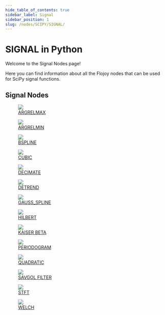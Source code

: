 ```yaml
---
hide_table_of_contents: true
sidebar_label: Signal
sidebar_position: 1
slug: /nodes/SCIPY/SIGNAL/
---
```


# SIGNAL in Python

Welcome to the Signal Nodes page!

Here you can find information about all the Flojoy nodes that can be used for SciPy signal functions.

## Signal Nodes

<div className="flex flex-wrap" style={{ marginLeft: "-55px" }}>

<div className="p-4">
<a href="/nodes/SCIPY/SIGNAL/ARGRELMAX/">
<figure style={{ width: "200px", height: "200px", objectFit: "scale-down", marginRight: "15px" }}>
<img src="https://github.com/flojoy-ai/docs/main/docs/nodes/SCIPY/SIGNAL/ARGRELMAX/examples/EX1/output.jpeg" style={{ width: "200px", height: "200px", objectFit: "scale-down", marginRight: "15px" }} />
<figcaption>ARGRELMAX</figcaption>
</figure>
</a></div>

<div className="p-4">
<a href="/nodes/SCIPY/SIGNAL/ARGRELMIN/">
<figure style={{ width: "200px", height: "200px", objectFit: "scale-down", marginRight: "15px" }}>
<img src="https://github.com/flojoy-ai/docs/main/docs/nodes/SCIPY/SIGNAL/ARGRELMIN/examples/EX1/output.jpeg" style={{ width: "200px", height: "200px", objectFit: "scale-down", marginRight: "15px" }} />
<figcaption>ARGRELMIN</figcaption>
</figure>
</a></div>

<div className="p-4">
<a href="/nodes/SCIPY/SIGNAL/BSPLINE/">
<figure style={{ width: "200px", height: "200px", objectFit: "scale-down", marginRight: "15px" }}>
<img src="https://github.com/flojoy-ai/docs/main/docs/nodes/SCIPY/SIGNAL/BSPLINE/examples/EX1/output.jpeg" style={{ width: "200px", height: "200px", objectFit: "scale-down", marginRight: "15px" }} />
<figcaption>BSPLINE</figcaption>
</figure>
</a></div>

<div className="p-4">
<a href="/nodes/SCIPY/SIGNAL/CUBIC/">
<figure style={{ width: "200px", height: "200px", objectFit: "scale-down", marginRight: "15px" }}>
<img src="https://github.com/flojoy-ai/docs/main/docs/nodes/SCIPY/SIGNAL/CUBIC/examples/EX1/output.jpeg" style={{ width: "200px", height: "200px", objectFit: "scale-down", marginRight: "15px" }} />
<figcaption>CUBIC</figcaption>
</figure>
</a></div>

<div className="p-4">
<a href="/nodes/SCIPY/SIGNAL/DECIMATE/">
<figure style={{ width: "200px", height: "200px", objectFit: "scale-down", marginRight: "15px" }}>
<img src="https://github.com/flojoy-ai/docs/main/docs/nodes/SCIPY/SIGNAL/DECIMATE/examples/EX1/output.jpeg" style={{ width: "200px", height: "200px", objectFit: "scale-down", marginRight: "15px" }} />
<figcaption>DECIMATE</figcaption>
</figure>
</a></div>

<div className="p-4">
<a href="/nodes/SCIPY/SIGNAL/DETREND/">
<figure style={{ width: "200px", height: "200px", objectFit: "scale-down", marginRight: "15px" }}>
<img src="https://github.com/flojoy-ai/docs/main/docs/nodes/SCIPY/SIGNAL/DETREND/examples/EX1/output.jpeg" style={{ width: "200px", height: "200px", objectFit: "scale-down", marginRight: "15px" }} />
<figcaption>DETREND</figcaption>
</figure>
</a></div>

<div className="p-4">
<a href="/nodes/SCIPY/SIGNAL/GAUSS_SPLINE/">
<figure style={{ width: "200px", height: "200px", objectFit: "scale-down", marginRight: "15px" }}>
<img src="https://github.com/flojoy-ai/docs/main/docs/nodes/SCIPY/SIGNAL/GAUSS_SPLINE/examples/EX1/output.jpeg" style={{ width: "200px", height: "200px", objectFit: "scale-down", marginRight: "15px" }} />
<figcaption>GAUSS_SPLINE</figcaption>
</figure>
</a></div>

<div className="p-4">
<a href="/nodes/SCIPY/SIGNAL/HILBERT/">
<figure style={{ width: "200px", height: "200px", objectFit: "scale-down", marginRight: "15px" }}>
<img src="https://github.com/flojoy-ai/docs/main/docs/nodes/SCIPY/SIGNAL/HILBERT/examples/EX1/output.jpeg" style={{ width: "200px", height: "200px", objectFit: "scale-down", marginRight: "15px" }} />
<figcaption>HILBERT</figcaption>
</figure>
</a></div>

<div className="p-4">
<a href="/nodes/SCIPY/SIGNAL/KAISER_BETA/">
<figure style={{ width: "200px", height: "200px", objectFit: "scale-down", marginRight: "15px" }}>
<img src="https://github.com/flojoy-ai/docs/main/docs/nodes/SCIPY/SIGNAL/KAISER_BETA/examples/EX1/output.jpeg" style={{ width: "200px", height: "200px", objectFit: "scale-down", marginRight: "15px" }} />
<figcaption>KAISER BETA</figcaption>
</figure>
</a></div>

<div className="p-4">
<a href="/nodes/SCIPY/SIGNAL/PERIODOGRAM/">
<figure style={{ width: "200px", height: "200px", objectFit: "scale-down", marginRight: "15px" }}>
<img src="https://github.com/flojoy-ai/docs/main/docs/nodes/SCIPY/SIGNAL/PERIODOGRAM/examples/EX1/output.jpeg" style={{ width: "200px", height: "200px", objectFit: "scale-down", marginRight: "15px" }} />
<figcaption>PERIODOGRAM</figcaption>
</figure>
</a></div>

<div className="p-4">
<a href="/nodes/SCIPY/SIGNAL/QUADRATIC/">
<figure style={{ width: "200px", height: "200px", objectFit: "scale-down", marginRight: "15px" }}>
<img src="https://github.com/flojoy-ai/docs/main/docs/nodes/SCIPY/SIGNAL/QUADRATIC/examples/EX1/output.jpeg" style={{ width: "200px", height: "200px", objectFit: "scale-down", marginRight: "15px" }} />
<figcaption>QUADRATIC</figcaption>
</figure>
</a></div>

<div className="p-4">
<a href="/nodes/SCIPY/SIGNAL/SAVGOL_FILTER/">
<figure style={{ width: "200px", height: "200px", objectFit: "scale-down", marginRight: "15px" }}>
<img src="https://github.com/flojoy-ai/docs/main/docs/nodes/SCIPY/SIGNAL/SAVGOL_FILTER/examples/EX1/output.jpeg" style={{ width: "200px", height: "200px", objectFit: "scale-down", marginRight: "15px" }} />
<figcaption>SAVGOL FILTER</figcaption>
</figure>
</a></div>

<div className="p-4">
<a href="/nodes/SCIPY/SIGNAL/STFT/">
<figure style={{ width: "200px", height: "200px", objectFit: "scale-down", marginRight: "15px" }}>
<img src="https://github.com/flojoy-ai/docs/main/docs/nodes/SCIPY/SIGNAL/STFT/examples/EX1/output.jpeg" style={{ width: "200px", height: "200px", objectFit: "scale-down", marginRight: "15px" }} />
<figcaption>STFT</figcaption>
</figure>
</a></div>

<div className="p-4">
<a href="/nodes/SCIPY/SIGNAL/WELCH/">
<figure style={{ width: "200px", height: "200px", objectFit: "scale-down", marginRight: "15px" }}>
<img src="https://github.com/flojoy-ai/docs/main/docs/nodes/SCIPY/SIGNAL/WELCH/examples/EX1/output.jpeg" style={{ width: "200px", height: "200px", objectFit: "scale-down", marginRight: "15px" }} />
<figcaption>WELCH</figcaption>
</figure>
</a></div>

</div>
